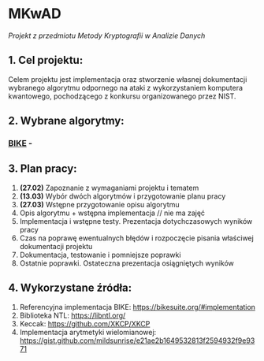 # MKwAD

_Projekt z przedmiotu Metody Kryptografii w Analizie Danych_

## 1. Cel projektu:
Celem projektu jest implementacja oraz stworzenie własnej 
dokumentacji wybranego algorytmu odpornego na ataki 
z wykorzystaniem komputera kwantowego, pochodzącego z 
konkursu organizowanego przez NIST.

## 2. Wybrane algorytmy:
### [BIKE](https://bikesuite.org/) - 

## 3. Plan pracy:
1. **(27.02)** Zapoznanie z wymaganiami projektu i tematem
2. **(13.03)** Wybór dwóch algorytmów i przygotowanie planu pracy
3. **(27.03)** Wstępne przygotowanie opisu algorytmu
4. Opis algorytmu + wstępna implementacja // nie ma zajęć
5. Implementacja i wstępne testy. Prezentacja dotychczasowych 
wyników pracy
6. Czas na poprawę ewentualnych błędów i rozpoczęcie pisania 
właściwej dokumentacji projektu
7. Dokumentacja, testowanie i pomniejsze poprawki
8. Ostatnie poprawki. Ostateczna prezentacja osiągniętych wyników

## 4. Wykorzystane źródła:
1. Referencyjna implementacja BIKE: https://bikesuite.org/#implementation
2. Biblioteka NTL: https://libntl.org/
3. Keccak: https://github.com/XKCP/XKCP
3. Implementacja arytmetyki wielomianowej: https://gist.github.com/mildsunrise/e21ae2b1649532813f2594932f9e9371